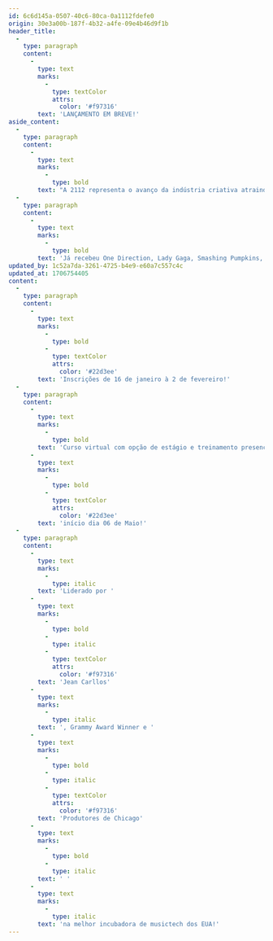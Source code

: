 ```yaml
---
id: 6c6d145a-0507-40c6-80ca-0a1112fdefe0
origin: 30e3a00b-187f-4b32-a4fe-09e4b46d9f1b
header_title:
  -
    type: paragraph
    content:
      -
        type: text
        marks:
          -
            type: textColor
            attrs:
              color: '#f97316'
        text: 'LANÇAMENTO EM BREVE!'
aside_content:
  -
    type: paragraph
    content:
      -
        type: text
        marks:
          -
            type: bold
        text: "A 2112 representa o avanço da indústria criativa atraindo shows locais como Chicago Med, Chicago Fire, Chicago PD e grandes nomes como Disney e Showtime.\_"
  -
    type: paragraph
    content:
      -
        type: text
        marks:
          -
            type: bold
        text: 'Já recebeu One Direction, Lady Gaga, Smashing Pumpkins, Chance the Rapper, Disturb, Dos, dentre outros!'
updated_by: 1c52a7da-3261-4725-b4e9-e60a7c557c4c
updated_at: 1706754405
content:
  -
    type: paragraph
    content:
      -
        type: text
        marks:
          -
            type: bold
          -
            type: textColor
            attrs:
              color: '#22d3ee'
        text: 'Inscrições de 16 de janeiro à 2 de fevereiro!'
  -
    type: paragraph
    content:
      -
        type: text
        marks:
          -
            type: bold
        text: 'Curso virtual com opção de estágio e treinamento presencial por 8 semanas em Chicago com certificado em música, tecnologia e show business com '
      -
        type: text
        marks:
          -
            type: bold
          -
            type: textColor
            attrs:
              color: '#22d3ee'
        text: 'início dia 06 de Maio!'
  -
    type: paragraph
    content:
      -
        type: text
        marks:
          -
            type: italic
        text: 'Liderado por '
      -
        type: text
        marks:
          -
            type: bold
          -
            type: italic
          -
            type: textColor
            attrs:
              color: '#f97316'
        text: 'Jean Carllos'
      -
        type: text
        marks:
          -
            type: italic
        text: ', Grammy Award Winner e '
      -
        type: text
        marks:
          -
            type: bold
          -
            type: italic
          -
            type: textColor
            attrs:
              color: '#f97316'
        text: 'Produtores de Chicago'
      -
        type: text
        marks:
          -
            type: bold
          -
            type: italic
        text: ' '
      -
        type: text
        marks:
          -
            type: italic
        text: 'na melhor incubadora de musictech dos EUA!'
---
```

